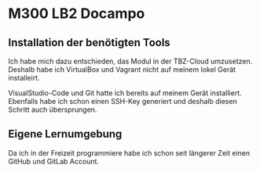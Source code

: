 # M300 LB2 Docampo

## Installation der benötigten Tools

Ich habe mich dazu entschieden, das Modul in der TBZ-Cloud umzusetzen. Deshalb habe ich VirtualBox und Vagrant nicht auf meinem lokel Gerät installeirt.

VisualStudio-Code und Git hatte ich bereits auf meinem Gerät installiert.
Ebenfalls habe ich schon einen SSH-Key generiert und deshalb diesen Schritt auch übersprungen.

## Eigene Lernumgebung

Da ich in der Freizeit programmiere habe ich schon seit längerer Zeit einen GitHub und GitLab Account.



